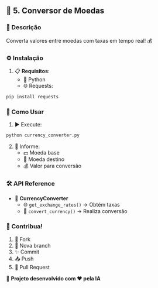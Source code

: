 
## 💱 5. Conversor de Moedas

### 🎯 Descrição
Converta valores entre moedas com taxas em tempo real! 💰

### ⚙️ Instalação
1. 📋 **Requisitos**:
   - 🐍 Python
   - 🌐 Requests:
```bash
pip install requests
```

### 🚀 Como Usar
1. ▶️ Execute:
```bash
python currency_converter.py
```

2. 📝 Informe:
   - 💵 Moeda base
   - 💱 Moeda destino
   - 💰 Valor para conversão

### 🛠️ API Reference
- 💱 **CurrencyConverter**
  - 🌐 `get_exchange_rates()` → Obtém taxas
  - 🔄 `convert_currency()` → Realiza conversão

### 🤝 Contribua!
1. 🔄 Fork
2. 🌿 Nova branch
3. ✨ Commit
4. 📤 Push
5. 🎉 Pull Request

🌟 **Projeto desenvolvido com ❤️ pela IA**